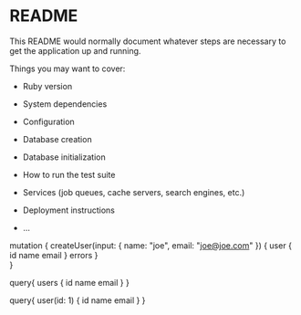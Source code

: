 # README

This README would normally document whatever steps are necessary to get the
application up and running.

Things you may want to cover:

* Ruby version

* System dependencies

* Configuration

* Database creation

* Database initialization

* How to run the test suite

* Services (job queues, cache servers, search engines, etc.)

* Deployment instructions

* ...


mutation {
  createUser(input: {
    name: "joe",
    email: "joe@joe.com"
  }) {
    user {
      id
      name
      email
    } errors
  }   
}



query{
  users {
    id
    name
    email
  }
}



query{
  user(id: 1) {
    id
    name
    email
  }
}
